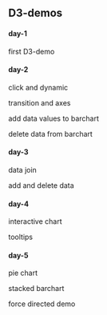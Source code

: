 ## D3-demos

#### day-1
first D3-demo

#### day-2
click and dynamic

transition and axes

add data values to barchart

delete data from barchart

#### day-3
data join

add and delete data

#### day-4
interactive chart

tooltips

#### day-5
pie chart

stacked barchart

force directed demo
